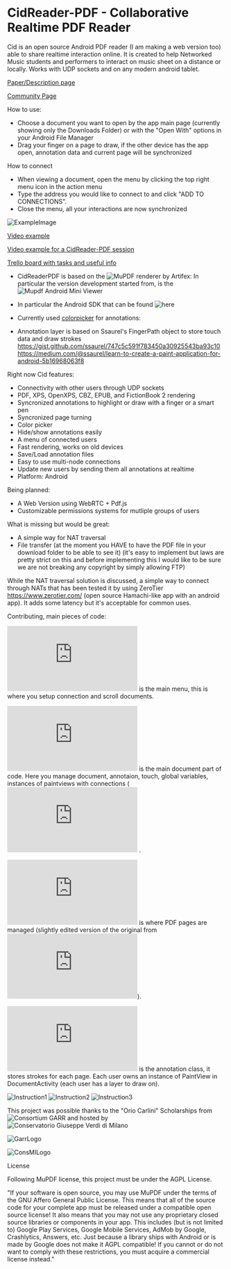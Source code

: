 # CidReader-PDF - Collaborative Realtime PDF Reader

Cid is an open source Android PDF reader (I am making a web version too) able to share realtime interaction online.
It is created to help Networked Music students and performers to interact on music sheet on a distance or locally.
Works with UDP sockets and on any modern android tablet.

[Paper/Description page](http://enricopietrocola.com/cidreader/)

[Community Page](https://www.reddit.com/r/CidReaderPDF/)

How to use:

- Choose a document you want to open by the app main page (currently showing only the Downloads Folder) or with the "Open With" options in your Android File Manager
- Drag your finger on a page to draw, if the other device has the app open, annotation data and current page will be synchronized

How to connect
- When viewing a document, open the menu by clicking the top right menu icon in the action menu
- Type the address you would like to connect to and click "ADD TO CONNECTIONS".
- Close the menu, all your interactions are now synchronized

![ExampleImage](https://media.giphy.com/media/UvWuE9d1LzedVJLtGz/giphy.gif)

[Video example](https://www.youtube.com/watch?v=5DPnnhvZc1Q/)

[Video example for a CidReader-PDF session](https://www.youtube.com/watch?v=5DPnnhvZc1Q/)

[Trello board with tasks and useful info](https://trello.com/b/FIkBy6M9/ciddev/)

* CidReaderPDF is based on the ![MuPDF](https://mupdf.com/) renderer by Artifex:
In particular the version development started from, is the ![Mupdf Android Mini Viewer](https://github.com/ArtifexSoftware/mupdf-android-viewer-mini)

* In particular the Android SDK that can be found ![here](https://mupdf.com/downloads/)

* Currently used [colorpicker](https://github.com/skydoves/ColorPickerView) for annotations:

* Annotation layer is based on Ssaurel's FingerPath object to store touch data and draw strokes
https://gist.github.com/ssaurel/747c5c591f783450a30925543ba93c10
https://medium.com/@ssaurel/learn-to-create-a-paint-application-for-android-5b16968063f8

Right now Cid features:
* Connectivity with other users through UDP sockets
* PDF, XPS, OpenXPS, CBZ, EPUB, and FictionBook 2 rendering
* Syncronized annotations to highlight or draw with a finger or a smart pen
* Syncronized page turning
* Color picker
* Hide/show annotations easily
* A menu of connected users
* Fast rendering, works on old devices
* Save/Load annotation files
* Easy to use multi-node connections
* Update new users by sending them all annotations at realtime
* Platform: Android

Being planned:
* A Web Version using WebRTC + Pdf.js
* Customizable permissions systems for mutliple groups of users

What is missing but would be great:
* A simple way for NAT traversal
* File transfer (at the moment you HAVE to have the PDF file in your download folder to be able to see it) (it's easy to implement but laws are pretty strict on this and before implementing this I would like to be sure we are not breaking any copyright by simply allowing FTP)


While the NAT traversal solution is discussed, a simple way to connect through NATs that has been tested it by using ZeroTier https://www.zerotier.com/ (open source Hamachi-like app with an android app). It adds some latency but it's acceptable for common uses.

Contributing, main pieces of code:

![MainActivity.java](https://github.com/EnricoPietrocola/CidReader-PDF/blob/master/CidReaderPDF/app/src/main/java/com/pietrocola/enrico/CidMainMenu/MainActivity.java) is the main menu, this is where you setup connection and scroll documents.

![DocumentActivity.java](https://github.com/EnricoPietrocola/CidReader-PDF/blob/master/CidReaderPDF/mupdf-lib/src/main/java/com/artifex/mupdf/mini/DocumentActivity.java) is the main document part of code. Here you manage document, annotaion, touch, global variables, instances of paintviews with connections (![original mupdf-mini version](https://github.com/ArtifexSoftware/mupdf-android-viewer-mini/blob/master/lib/src/main/java/com/artifex/mupdf/mini/DocumentActivity.java) .

![PageView.java](https://github.com/EnricoPietrocola/CidReader-PDF/blob/master/CidReaderPDF/mupdf-lib/src/main/java/com/artifex/mupdf/mini/PageView.java) is where PDF pages are managed (slightly edited version of the original from ![MuPDF mini](https://github.com/ArtifexSoftware/mupdf-android-viewer-mini/blob/master/lib/src/main/java/com/artifex/mupdf/mini/PageView.java)).

![PaintView](https://github.com/EnricoPietrocola/CidReader-PDF/blob/master/CidReaderPDF/mupdf-lib/src/main/java/com/artifex/mupdf/mini/PaintView.java) is the annotation class, it stores strokes for each page. Each user owns an instance of PaintView in  DocumentActivity (each user has a layer to draw on).

![Instruction1](https://github.com/EnricoPietrocola/Cid/blob/master/instructions1.png)
![Instruction2](https://github.com/EnricoPietrocola/Cid/blob/master/instructions2.png)
![Instruction3](https://github.com/EnricoPietrocola/Cid/blob/master/instructions3.png)


This project was possible thanks to the "Orio Carlini" Scholarships from ![Consortium GARR](https://www.garr.it/en/) and hosted by ![Conservatorio Giuseppe Verdi di Milano](http://www.consmilano.it/en/)

![GarrLogo](https://owncloud.com/wp-content/uploads/2014/04/Garr-400x175.png)

![ConsMILogo](https://scontent.fmxp6-1.fna.fbcdn.net/v/t1.0-9/26114176_1822710708027091_8154726932849490494_n.jpg?_nc_cat=107&_nc_sid=09cbfe&_nc_oc=AQkg4uHfE0MgfrT48EGuvDYZgOOD6K875jZiTtsiltuPMzSlzySCljPugTXTzgkyivsr0wjJQBme03fx5QDbA0HQ&_nc_ht=scontent.fmxp6-1.fna&oh=1651e68857f5b4788052f7cfb60ac51d&oe=5EBBEEA0)

License

Following MuPDF license, this project must be under the AGPL License. 

"If your software is open source, you may use MuPDF under the terms of the GNU Affero General Public License.
This means that all of the source code for your complete app must be released under a compatible open source license!
It also means that you may not use any proprietary closed source libraries or components in your app. This includes (but is not limited to) Google Play Services, Google Mobile Services, AdMob by Google, Crashlytics, Answers, etc.
Just because a library ships with Android or is made by Google does not make it AGPL compatible!
If you cannot or do not want to comply with these restrictions, you must acquire a commercial license instead."
